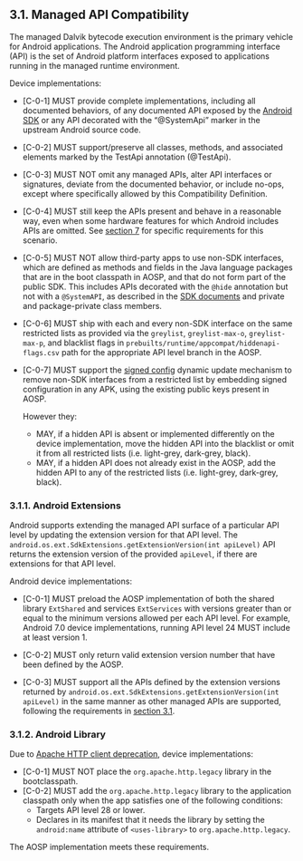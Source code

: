 ## 3.1\. Managed API Compatibility

The managed Dalvik bytecode execution environment is the primary vehicle for
Android applications. The Android application programming interface (API) is the
set of Android platform interfaces exposed to applications running in the
managed runtime environment.

Device implementations:

*    [C-0-1] MUST provide complete implementations, including all documented
     behaviors, of any documented API exposed by the [Android SDK](
     http://developer.android.com/reference/packages.html)
     or any API decorated with the “@SystemApi” marker in the upstream Android
     source code.

*    [C-0-2] MUST support/preserve all classes, methods, and associated elements
     marked by the TestApi annotation (@TestApi).

*    [C-0-3] MUST NOT omit any managed APIs, alter API interfaces or signatures,
     deviate from the documented behavior, or include no-ops, except where
     specifically allowed by this Compatibility Definition.

*    [C-0-4] MUST still keep the APIs present and behave
     in a reasonable way, even when some hardware features for which Android
     includes APIs are omitted. See [section 7](#7_hardware_compatibility)
     for specific requirements for this scenario.

*    [C-0-5] MUST NOT allow third-party apps to use non-SDK interfaces, which
     are defined as methods and fields in the Java language packages that are
     in the boot classpath in AOSP, and that do not form part of the public
     SDK. This includes APIs decorated with the `@hide` annotation but not with
     a `@SystemAPI`, as described in the [SDK documents](https://developer.android.com/distribute/best-practices/develop/restrictions-non-sdk-interfaces)
     and private and package-private class members.

*    [C-0-6] MUST ship with each and every non-SDK interface on the same restricted
     lists as provided via the `greylist`, `greylist-max-o`, `greylist-max-p`,
     and blacklist flags in `prebuilts/runtime/appcompat/hiddenapi-flags.csv`
     path for the appropriate API level branch in the AOSP.

*    [C-0-7] MUST support the [signed config](https://source.android.com/devices/tech/dalvik/signed-config)
     dynamic update mechanism to remove non-SDK interfaces from a restricted list
     by embedding signed configuration in any APK, using the existing public keys
     present in AOSP.

     However they:

     *   MAY, if a hidden API is absent or implemented differently on the device
         implementation, move the hidden API into the blacklist or omit it from
         all restricted lists (i.e. light-grey, dark-grey, black).
     *   MAY, if a hidden API does not already exist in the AOSP, add the hidden
         API to any of the restricted lists (i.e. light-grey, dark-grey, black).


### 3.1.1\. Android Extensions

Android supports extending the managed API surface of a particular API level by
updating the extension version for that API level. The
`android.os.ext.SdkExtensions.getExtensionVersion(int apiLevel)` API returns the
extension version of the provided `apiLevel`, if there are extensions for that
API level.

Android device implementations:

*   [C-0-1] MUST preload the AOSP implementation of both the shared library
    `ExtShared` and services `ExtServices` with versions greater than or equal to
    the minimum versions allowed per each API level. For example, Android 7.0
    device implementations, running API level 24 MUST include at least
    version 1.

*   [C-0-2] MUST only return valid extension version number that have been
    defined by the AOSP.

*   [C-0-3] MUST support all the APIs defined by the extension versions
    returned by `android.os.ext.SdkExtensions.getExtensionVersion(int apiLevel)`
    in the same manner as other managed APIs are supported, following the
    requirements in [section 3.1](#3_1_managed-api-compatibility).

### 3.1.2\. Android Library

Due to [Apache HTTP client deprecation](https://developer.android.com/preview/behavior-changes#apache-p),
device implementations:

*   [C-0-1] MUST NOT place the `org.apache.http.legacy` library in the
bootclasspath.
*   [C-0-2] MUST add the `org.apache.http.legacy` library to the application
classpath only when the app satisfies one of the following conditions:
    *    Targets API level 28 or lower.
    *    Declares in its manifest that it needs the library by setting the
    `android:name` attribute of `<uses-library>` to `org.apache.http.legacy`.

The AOSP implementation meets these requirements.
